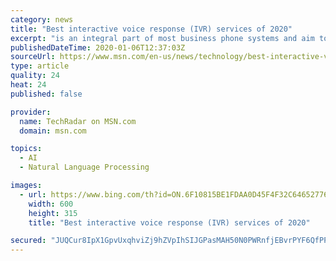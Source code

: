 ```yaml
---
category: news
title: "Best interactive voice response (IVR) services of 2020"
excerpt: "is an integral part of most business phone systems and aim to provide a frustration-free caller experience by routing customer calls to the right person or department, and generally provide automated call assistance."
publishedDateTime: 2020-01-06T12:37:03Z
sourceUrl: https://www.msn.com/en-us/news/technology/best-interactive-voice-response-ivr-services-of-2020/ar-AAEt1s3
type: article
quality: 24
heat: 24
published: false

provider:
  name: TechRadar on MSN.com
  domain: msn.com

topics:
  - AI
  - Natural Language Processing

images:
  - url: https://www.bing.com/th?id=ON.6F10815BE1FDAA0D45F4F32C64652776
    width: 600
    height: 315
    title: "Best interactive voice response (IVR) services of 2020"

secured: "JUQCur8IpX1GpvUxqhviZj9hZVpIhSIJGPasMAH50N0PWRnfjEBvrPYF6QfPPpkou1L6BZ0iI0XShzupOa1gsRRrHJ+8Hcn5oIdChbITsi4meSq8ym6YFj98SZILkTZ9rcQC8BNHZP0mKUu68EEZIvcCoqxyHkCN4Wk6cKMIeZoZKIVgs+5ZGPskZILHuFS4n52403vuPHf+SW586mDSwUBR/0tW5mZN8bgjp0dII3nAZ9iRYANaUYRvl9Vj2XCnwIzegGAUUqJC4JaoIQiFdg==;988Ov5wF+CX7MwzgSnmWmQ=="
---
```


